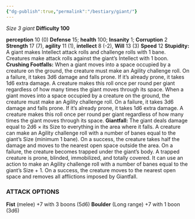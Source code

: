 ```yaml
---
{"dg-publish":true,"permalink":"/bestiary/giant/"}
---
```


*Size 3 giant*
**Difficulty 100**

**perception** 10 (0)
**Defense** 15; **health** 100; **Insanity** 1; **Corruption** 2 
**Strength** 17 (7), **agility** 11 (1), **intellect** 8 (-2), **Will** 13 (3) 
**Speed** 12
 **Stupidity:** A giant makes Intellect attack rolls and challenge
rolls with 1 bane. Creatures make attack rolls against the giant’s Intellect with 1 boon.
**Crushing Footfalls:** When a giant moves into a space occupied by a creature on the ground, the creature must make an Agility challenge roll. On a failure, it takes 3d6 damage and falls prone. If it’s already prone, it takes 1d6 extra damage. A creature makes this roll once per round per giant regardless of how many times the giant moves through its space.
When a giant moves into a space occupied by a creature on the ground, the creature must make an Agility challenge roll. On a failure, it takes 3d6 damage and falls prone. If it’s already prone, it takes 1d6 extra damage. A creature makes this roll once per round per giant regardless of how many times the giant moves through its space.
**Giantfall:** The giant deals damage equal to 2d6 × its Size to everything in the area where it falls. A creature can make an Agility challenge roll with a number of banes equal to the giant’s Size (minimum 1 bane). On a success, the creature takes half the damage and moves to the nearest open space outside the area. On a failure, the creature becomes trapped under the giant’s body.
A trapped creature is prone, blinded, immobilized, and totally covered. It can use an action to make an Agility challenge roll with a number of banes equal to the giant’s Size + 1. On a success, the creature moves to the nearest open space and removes all afflictions imposed by Giantfall.
### ATTACK OPTIONS
**Fist** (melee) +7 with 3 boons (5d6)
**Boulder** (Long range) +7 with 1 boon (3d6)